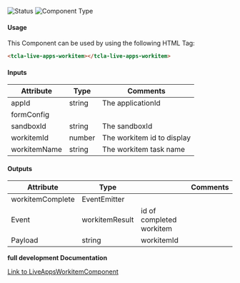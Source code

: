 
![Status][auto] ![Component Type][minor] <!--Component Meta {"created_by":"Auto", "reviewed_by":"Auto", "last_modified_by":"Auto", "comment":"none"} Component Meta -->




#### Usage


This Component can be used by using the following HTML Tag:

```html
<tcla-live-apps-workitem></tcla-live-apps-workitem>
```

#### Inputs

Attribute | Type | Comments
--- | --- | ---
appId | string | The applicationId
formConfig |  | 
sandboxId | string | The sandboxId
workitemId | number | The workitem id to display
workitemName | string | The workitem task name

#### Outputs

Attribute | Type |   | Comments
--- | --- | --- | ---
workitemComplete | EventEmitter<number> |   |  
  | Event |  workitemResult  |  id of completed workitem
  | Payload |  string  |  workitemId


<b>full development Documentation</b>

[Link to LiveAppsWorkitemComponent](https://tibcosoftware.github.io/TCSTK-Libdocs/libdocs/tc-liveapps-lib/components/LiveAppsWorkitemComponent.html)


[auto]: https://img.shields.io/badge/Status-auto%20generated-lightgrey.svg?style=flat "auto generated"

[manually]: https://img.shields.io/badge/Status-manually%20created-yellow.svg?style=flat "manually created"

[draft]: https://img.shields.io/badge/Status-draft-red.svg?style=flat "draft"

[review]: https://img.shields.io/badge/Status-need%20review-yellowgreen.svg?style=flat "need review"

[review done]: https://img.shields.io/badge/Status-review%20done-green.svg?style=flat "review done"

[finalized]: https://img.shields.io/badge/Status-finalized-brightgreen.svg?style=flat "finalized"

[top]: https://img.shields.io/badge/Component%20Type-Top-blue.svg?style=flat "top Component"

[major]: https://img.shields.io/badge/Component%20Type-major%20Component-blue.svg?style=flat "major Component"

[minor]: https://img.shields.io/badge/Component%20Type-minor%20Component-blue.svg?style=flat "minor Component"


